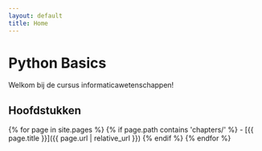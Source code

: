 ```yaml
---
layout: default
title: Home
---
```


# Python Basics

Welkom bij de cursus informaticawetenschappen!

## Hoofdstukken

{% for page in site.pages %}
  {% if page.path contains 'chapters/' %}
    - [{{ page.title }}]({{ page.url | relative_url }})
  {% endif %}
{% endfor %}